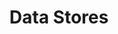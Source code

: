---
title: Data Stores
layout: filtered-collection
collection: wiki
taxonomy: data stores
entries_layout: list
permalink: /wiki/data-stores
---